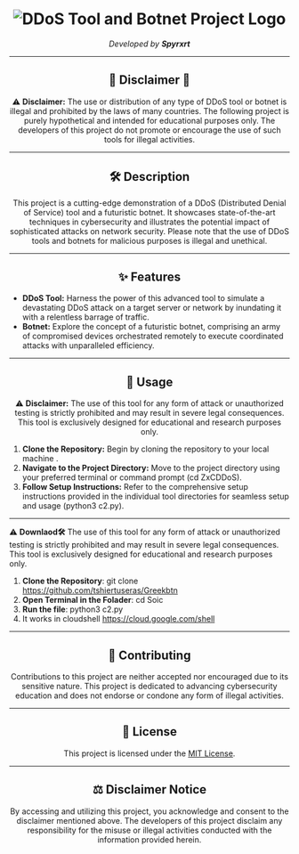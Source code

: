 <h1 align="center">
  <img src="https://example.com/ddos-tool-botnet-logo.png" alt="DDoS Tool and Botnet Project Logo">
</h1>

<p align="center">
  <em>Developed by <strong>Spyrxrt</strong></em>
</p>

---

<h2 align="center">🚨 Disclaimer 🚨</h2>

<p align="center">
  ⚠️ <strong>Disclaimer:</strong> The use or distribution of any type of DDoS tool or botnet is illegal and prohibited by the laws of many countries. The following project is purely hypothetical and intended for educational purposes only. The developers of this project do not promote or encourage the use of such tools for illegal activities.
</p>

---

<h2 align="center">🛠️ Description</h2>

<p align="center">
  This project is a cutting-edge demonstration of a DDoS (Distributed Denial of Service) tool and a futuristic botnet. It showcases state-of-the-art techniques in cybersecurity and illustrates the potential impact of sophisticated attacks on network security. Please note that the use of DDoS tools and botnets for malicious purposes is illegal and unethical.
</p>

---

<h2 align="center">✨ Features</h2>

- **DDoS Tool:** Harness the power of this advanced tool to simulate a devastating DDoS attack on a target server or network by inundating it with a relentless barrage of traffic.
- **Botnet:** Explore the concept of a futuristic botnet, comprising an army of compromised devices orchestrated remotely to execute coordinated attacks with unparalleled efficiency.

---

<h2 align="center">🚀 Usage</h2>

<p align="center">
  ⚠️ <strong>Disclaimer:</strong> The use of this tool for any form of attack or unauthorized testing is strictly prohibited and may result in severe legal consequences. This tool is exclusively designed for educational and research purposes only.
</p>

1. **Clone the Repository:** Begin by cloning the repository to your local machine .
2. **Navigate to the Project Directory:** Move to the project directory using your preferred terminal or command prompt (cd ZxCDDoS).
3. **Follow Setup Instructions:** Refer to the comprehensive setup instructions provided in the individual tool directories for seamless setup and usage (python3 c2.py).
---
 ⚠️ <strong>Downlaod🛠️</strong> The use of this tool for any form of attack or unauthorized testing is strictly prohibited and may result in severe legal consequences. This tool is exclusively designed for educational and research purposes only.
</p>

1. **Clone the Repository**: git clone https://github.com/tshiertuseras/Greekbtn
2. **Open Terminal in the Folader**: cd Soic
3. **Run the file**: python3 c2.py
4. It works in cloudshell https://cloud.google.com/shell
---

<h2 align="center">🌟 Contributing</h2>

<p align="center">
  Contributions to this project are neither accepted nor encouraged due to its sensitive nature. This project is dedicated to advancing cybersecurity education and does not endorse or condone any form of illegal activities.
</p>

---

<h2 align="center">📝 License</h2>

<p align="center">
  This project is licensed under the <a href="LICENSE">MIT License</a>.
</p>

---

<h2 align="center">⚖️ Disclaimer Notice</h2>

<p align="center">
  By accessing and utilizing this project, you acknowledge and consent to the disclaimer mentioned above. The developers of this project disclaim any responsibility for the misuse or illegal activities conducted with the information provided herein.
</p>


